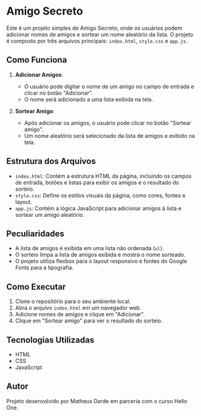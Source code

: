 # Amigo Secreto

Este é um projeto simples de Amigo Secreto, onde os usuários podem adicionar nomes de amigos e sortear um nome aleatório da lista. O projeto é composto por três arquivos principais: `index.html`, `style.css` e `app.js`.

## Como Funciona

1. **Adicionar Amigos**:
   - O usuário pode digitar o nome de um amigo no campo de entrada e clicar no botão "Adicionar".
   - O nome será adicionado a uma lista exibida na tela.

2. **Sortear Amigo**:
   - Após adicionar os amigos, o usuário pode clicar no botão "Sortear amigo".
   - Um nome aleatório será selecionado da lista de amigos e exibido na tela.

## Estrutura dos Arquivos

- `index.html`: Contém a estrutura HTML da página, incluindo os campos de entrada, botões e listas para exibir os amigos e o resultado do sorteio.
- `style.css`: Define os estilos visuais da página, como cores, fontes e layout.
- `app.js`: Contém a lógica JavaScript para adicionar amigos à lista e sortear um amigo aleatório.

## Peculiaridades

- A lista de amigos é exibida em uma lista não ordenada (`ul`).
- O sorteio limpa a lista de amigos exibida e mostra o nome sorteado.
- O projeto utiliza flexbox para o layout responsivo e fontes do Google Fonts para a tipografia.

## Como Executar

1. Clone o repositório para o seu ambiente local.
2. Abra o arquivo `index.html` em um navegador web.
3. Adicione nomes de amigos e clique em "Adicionar".
4. Clique em "Sortear amigo" para ver o resultado do sorteio.

## Tecnologias Utilizadas

- HTML
- CSS
- JavaScript

## Autor

Projeto desenvolvido por Matheus Darde em parceria com o curso Hello One.
